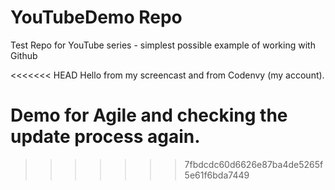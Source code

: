 

YouTubeDemo Repo
===========

Test Repo for YouTube series - simplest possible example of working with Github

<<<<<<< HEAD
Hello from my screencast and from Codenvy (my account).

Demo for Agile and checking the update process again.
=======

>>>>>>> 7fbdcdc60d6626e87ba4de5265f5e61f6bda7449
